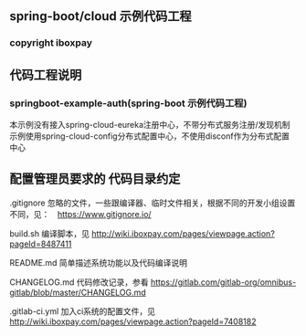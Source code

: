 ## spring-boot/cloud 示例代码工程
### copyright iboxpay


## 代码工程说明 
### springboot-example-auth(spring-boot 示例代码工程)
   本示例没有接入spring-cloud-eureka注册中心，不带分布式服务注册/发现机制
   示例使用spring-cloud-config分布式配置中心，不使用disconf作为分布式配置中心



## 配置管理员要求的 代码目录约定 ##

.gitignore 忽略的文件，一些跟编译器、临时文件相关，根据不同的开发小组设置不同，见：　https://www.gitignore.io/

build.sh 编译脚本，见 http://wiki.iboxpay.com/pages/viewpage.action?pageId=8487411

README.md 简单描述系统功能以及代码编译说明

CHANGELOG.md 代码修改记录，参看 https://gitlab.com/gitlab-org/omnibus-gitlab/blob/master/CHANGELOG.md

.gitlab-ci.yml 加入ci系统的配置文件，见 http://wiki.iboxpay.com/pages/viewpage.action?pageId=7408182
